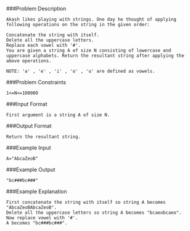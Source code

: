 ###Problem Description
```
Akash likes playing with strings. One day he thought of applying following operations on the string in the given order:

Concatenate the string with itself.
Delete all the uppercase letters.
Replace each vowel with '#'.
You are given a string A of size N consisting of lowercase and uppercase alphabets. Return the resultant string after applying the above operations.

NOTE: 'a' , 'e' , 'i' , 'o' , 'u' are defined as vowels.
```


###Problem Constraints

```
1<=N<=100000
```


###Input Format

```
First argument is a string A of size N.
```



###Output Format

```
Return the resultant string.
```



###Example Input

```
A="AbcaZeoB"
```

###Example Output

```
"bc###bc###"
```

###Example Explanation

```
First concatenate the string with itself so string A becomes "AbcaZeoBAbcaZeoB".
Delete all the uppercase letters so string A becomes "bcaeobcaeo".
Now replace vowel with '#'.
A becomes "bc###bc###".
```